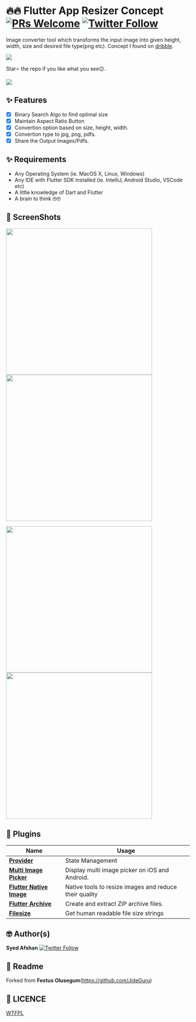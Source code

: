 # 🔥🔥 Flutter App Resizer Concept [![PRs Welcome](https://img.shields.io/badge/PRs-welcome-brightgreen.svg?style=flat-square)](http://makeapullrequest.com)  [![Twitter Follow](https://img.shields.io/twitter/follow/decryptr_syed.svg?style=social)](https://twitter.com/decryptr_syed)
Image converter tool which transforms the input image into  given height, width, size and desired file type(png etc).
Concept I found on [dribble](https://dribbble.com/shots/6846135-Image-Photo-Editor).

<img src="ss/1.jpeg"/>

Star⭐ the repo if you like what you see😉.


<a href="https://play.google.com/store/apps/details?id=com.syed.image_resizer"><img src="ss/2.png" ></img></a>


## ✨ Features

- [x] Binary Search Algo to find optimal size
- [x] Maintain Aspect Ratio Button
- [x] Convertion option based on size, height, width.
- [x] Convertion type to jpg, png, pdfs.
- [x] Share the Output Images/Pdfs.

## ✨ Requirements
* Any Operating System (ie. MacOS X, Linux, Windows)
* Any IDE with Flutter SDK installed (ie. IntelliJ, Android Studio, VSCode etc)
* A little knowledge of Dart and Flutter
* A brain to think 🤓🤓


## 📸 ScreenShots
<p float="left">
  <img src="ss/3.jpeg" width="400" />
  <img src="ss/4.jpeg" width="400" /> 
</p>
<p float="left">
  <img src="ss/5.jpeg" width="400" />
  <img src="ss/6.jpeg" width="400" /> 
</p>

## 🔌 Plugins

| Name                                                    | Usage                                               |
| ------------------------------------------------------- | --------------------------------------------------- |
| [**Provider**](https://pub.dev/packages/provider)       | State Management                                    |
| [**Multi Image Picker**](https://pub.dev/packages/multi_image_picker)      | Display multi image picker on iOS and Android.       |
| [**Flutter Native Image**](https://pub.dev/packages/flutter_native_image)       | Native tools to resize images and reduce their quality                                |
| [**Flutter Archive**](https://pub.dev/packages/flutter_archive)                 | Create and extract ZIP archive files.                      |
| [**Filesize**](https://pub.dev/packages/filesize) | Get human readable file size strings |


## 🤓 Author(s)
**Syed Afshan** [![Twitter Follow](https://img.shields.io/twitter/follow/decryptr_syed.svg?style=social)](https://twitter.com/decryptr_syed)

## 🍴 Readme
Forked from **Festus Olusegum**(https://github.com/JideGuru)
## 🔖 LICENCE
[WTFPL](http://www.wtfpl.net/about/)
